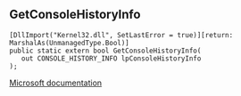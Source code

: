 ## GetConsoleHistoryInfo

```
[DllImport("Kernel32.dll", SetLastError = true)][return: MarshalAs(UnmanagedType.Bool)]
public static extern bool GetConsoleHistoryInfo(
   out CONSOLE_HISTORY_INFO lpConsoleHistoryInfo
);
```

[Microsoft documentation](https://docs.microsoft.com/en-us/windows/console/getconsolehistoryinfo)
